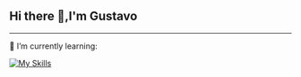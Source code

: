 ## Hi there 👋,I'm Gustavo
<hr></hr>
🌱 I’m currently learning:

[![My Skills](https://skillicons.dev/icons?i=js,html,css,ts,linux)](https://skillicons.dev)

<!--


- 🔭 I’m currently working on ...
- 
- 👯 I’m looking to collaborate on ...
- 🤔 I’m looking for help with ...
- 💬 Ask me about ...
- 📫 How to reach me: ...
- 😄 Pronouns: ...
- ⚡ Fun fact: ...
-->

